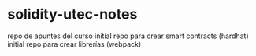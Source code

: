 # solidity-utec-notes

repo de apuntes del curso
initial repo para crear smart contracts (hardhat)
initial repo para crear librerías (webpack)

